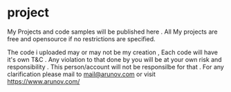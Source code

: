 # project
My Projects and code samples will be published here . 
All My projects are free and opensource if no restrictions are specified.

The code i uploaded may or may not be my creation , Each code will have it's own T&C . 
Any violation to that done by you will be at your own risk and responsibility . 
This person/account will not be responsilbe for that . For any clarification please mail to mail@arunov.com or visit https://www.arunov.com/
